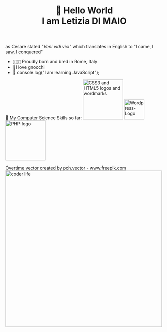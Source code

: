 <!DOCTYPE html>
<html lang="en">
  <head>
    <meta charset="utf-8"/>
    <meta name="viewport" content="width=device-width, initial-scale=1.0" />
  </head>
  <body>
    <header><h1>👋 Hello World<br>I am Letizia DI MAIO</h1></header>
    <p>as Cesare stated <em>"Veni vidi vici"</em> which translates in English to "I came, I saw, I conquered"</p>
    <div>
        <ul>
            <li>🇮🇹 Proudly born and bred in Rome, Italy</li>
            <li>🍝I love gnocchi</li>
            <li>🌱 console.log("I am learning JavaScript");</li>
        </ul>
    </div>
    <p>🏹 My Computer Science Skills so far:
      <a title="daPhyre, CC BY 3.0 &lt;https://creativecommons.org/licenses/by/3.0&gt;, via Wikimedia Commons" href="https://commons.wikimedia.org/wiki/File:CSS3_and_HTML5_logos_and_wordmarks.svg"><img width="128" alt="CSS3 and HTML5 logos and wordmarks" src="https://upload.wikimedia.org/wikipedia/commons/thumb/1/10/CSS3_and_HTML5_logos_and_wordmarks.svg/128px-CSS3_and_HTML5_logos_and_wordmarks.svg.png"></a>
        <a title="™/®WordPress, GPL &lt;http://www.gnu.org/licenses/gpl.html&gt;, via Wikimedia Commons" href="https://commons.wikimedia.org/wiki/File:Wordpress-Logo.svg"><img width="64" alt="Wordpress-Logo" src="https://upload.wikimedia.org/wikipedia/commons/thumb/0/09/Wordpress-Logo.svg/64px-Wordpress-Logo.svg.png"></a>
        <a title="Colin Viebrock, CC BY-SA 4.0 &lt;https://creativecommons.org/licenses/by-sa/4.0&gt;, via Wikimedia Commons" href="https://commons.wikimedia.org/wiki/File:PHP-logo.svg"><img width="128" alt="PHP-logo" src="https://upload.wikimedia.org/wikipedia/commons/thumb/2/27/PHP-logo.svg/128px-PHP-logo.svg.png"></a>
    </p>
<a href="https://www.freepik.com/vectors/overtime">Overtime vector created by pch.vector - www.freepik.com<img src="https://user-images.githubusercontent.com/109817389/181586041-e9b4b3cf-0c71-4ed7-8f6a-8b519271dfdc.jpg" alt="coder life" width="500px" height="500px" /></a>

  </body>

</html>

<!---
leta91/leta91 is a ✨ special ✨ repository because its `README.md` (this file) appears on your GitHub profile.
You can click the Preview link to take a look at your changes.
--->
